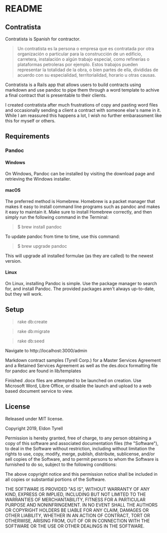 # README

## Contratista

Contratista is Spanish for contractor.

> Un contratista es la persona o empresa que es contratada por otra organización o particular para la construcción de un edificio, carretera, instalación o algún trabajo especial, como refinerías o plataformas petroleras por ejemplo. Estos trabajos pueden representar la totalidad de la obra, o bien partes de ella, divididas de acuerdo con su especialidad, territorialidad, horario u otras causas.

Contratista is a Rails app that allows users to build contracts using markdown and use pandoc to pipe them through a word template to achive a final contract that is presentable to their clients.

I created contratista after much frustrations of copy and pasting word files and occasionally sending a client a contract with someone else's name in it. While I am reassured this happens a lot, I wish no further embarassment like this for myself or others.

## Requirements

### Pandoc

#### Windows

On Windows, Pandoc can be installed by visiting the download page and retrieving the Windows installer.

#### macOS

The preferred method is Homebrew. Homebrew is a packet manager that makes it easy to install command line programs such as pandoc and makes it easy to maintain it. Make sure to install Homebrew correctly, and then simply run the following command in the Terminal:

> $ brew install pandoc

To update pandoc from time to time, use this command:

> $ brew upgrade pandoc

This will upgrade all installed formulae (as they are called) to the newest version.

#### Linux

On Linux, installing Pandoc is simple. Use the package manager to search for, and install Pandoc. The provided packages aren't always up-to-date, but they will work.

## Setup

> rake db:create

> rake db:migrate

> rake db:seed

Navigate to http://localhost:3000/admin

Markdown contract samples (Tyrell Corp.) for a Master Services Agreement and a Retained Services Agreement as well as the des.docx formatting file for pandoc are found in lib/templates

Finished .docx files are attempted to be launched on creation. Use Microsoft Word, Libre Office, or disable the launch and upload to a web based document service to view.

## License

Released under MIT license.

Copyright 2019, Eldon Tyrell

Permission is hereby granted, free of charge, to any person obtaining a copy of this software and associated documentation files (the "Software"), to deal in the Software without restriction, including without limitation the rights to use, copy, modify, merge, publish, distribute, sublicense, and/or sell copies of the Software, and to permit persons to whom the Software is furnished to do so, subject to the following conditions:

The above copyright notice and this permission notice shall be included in all copies or substantial portions of the Software.

THE SOFTWARE IS PROVIDED "AS IS", WITHOUT WARRANTY OF ANY KIND, EXPRESS OR IMPLIED, INCLUDING BUT NOT LIMITED TO THE WARRANTIES OF MERCHANTABILITY, FITNESS FOR A PARTICULAR PURPOSE AND NONINFRINGEMENT. IN NO EVENT SHALL THE AUTHORS OR COPYRIGHT HOLDERS BE LIABLE FOR ANY CLAIM, DAMAGES OR OTHER LIABILITY, WHETHER IN AN ACTION OF CONTRACT, TORT OR OTHERWISE, ARISING FROM, OUT OF OR IN CONNECTION WITH THE SOFTWARE OR THE USE OR OTHER DEALINGS IN THE SOFTWARE.
